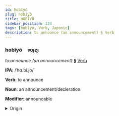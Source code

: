 ```yaml
---
id: hobîyô
slug: hobîyô
title: HOBÎYÔ
sidebar_position: 124
tags: [hobîyô, Verb, Japonic]
description: to announce (an announcement) § Verb
---
```


### hobîyô&emsp;<span kind="abugida">ɂʋɟɀı</span>

*to announce (an announcement)* **§** [Verb](../../tags/Verb)

**IPA**: /ˈhɑ.bi.jo/

**Verb**: to announce

**Noun**: an announcement/decleration

**Modifier**: announcable

<details>
    <summary>Origin</summary>
    Japanese 発表 happyō [ha̠p̚ʲpʲo̞ː]<br/>
    <em>Japonic Language Family</em>
</details>